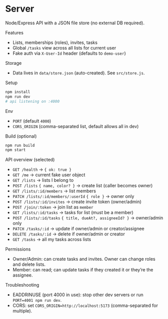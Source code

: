 # Server

Node/Express API with a JSON file store (no external DB required).

Features
- Lists, memberships (roles), invites, tasks
- Global `/tasks` view across all lists for current user
- Fake auth via `X-User-Id` header (defaults to `demo-user`)

Storage
- Data lives in `data/store.json` (auto-created). See `src/store.js`.

Setup
```bash
npm install
npm run dev
# api listening on :4000
```

Env
- `PORT` (default `4000`)
- `CORS_ORIGIN` (comma-separated list, default allows all in dev)

Build (optional)
```bash
npm run build
npm start
```

API overview (selected)
- `GET /health` → `{ ok: true }`
- `GET /me` → current fake user object
- `GET /lists` → lists I belong to
- `POST /lists` `{ name, color? }` → create list (caller becomes owner)
- `GET /lists/:id/members` → list members
- `PATCH /lists/:id/members/:userId` `{ role }` → owner only
- `POST /lists/:id/invites` → create invite token (owner/admin)
- `POST /join/:token` → join list as `member`
- `GET /lists/:id/tasks` → tasks for list (must be a member)
- `POST /lists/:id/tasks` `{ title, dueAt?, assigneeId? }` → owner/admin only
- `PATCH /tasks/:id` → update if owner/admin or creator/assignee
- `DELETE /tasks/:id` → delete if owner/admin or creator
- `GET /tasks` → all my tasks across lists

Permissions
- Owner/Admin: can create tasks and invites. Owner can change roles and delete lists.
- Member: can read; can update tasks if they created it or they’re the assignee.

Troubleshooting
- EADDRINUSE (port 4000 in use): stop other dev servers or run `PORT=4001 npm run dev`.
- CORS: set `CORS_ORIGIN=http://localhost:5173` (comma-separated for multiple).
